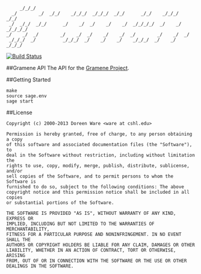          _/_/_/                                                                   
      _/        _/  _/_/    _/_/_/  _/_/_/  _/_/      _/_/    _/_/_/      _/_/    
     _/  _/_/  _/_/      _/    _/  _/    _/    _/  _/_/_/_/  _/    _/  _/_/_/_/   
    _/    _/  _/        _/    _/  _/    _/    _/  _/        _/    _/  _/          
     _/_/_/  _/          _/_/_/  _/    _/    _/    _/_/_/  _/    _/    _/_/_/     
                                                           
[![Build Status](https://travis-ci.org/warelab/gramene-api.png)](https://travis-ci.org/warelab/gramene-api)
                                                                                  
##Gramene API
The API for the [Gramene Project](http://www.gramene.org/).

##Getting Started

    make
    source sage.env
    sage start

##License

    Copyright (c) 2000-2013 Doreen Ware <ware at cshl.edu>

    Permission is hereby granted, free of charge, to any person obtaining a copy
    of this software and associated documentation files (the "Software"), to
    deal in the Software without restriction, including without limitation the
    rights to use, copy, modify, merge, publish, distribute, sublicense, and/or
    sell copies of the Software, and to permit persons to whom the Software is
    furnished to do so, subject to the following conditions: The above
    copyright notice and this permission notice shall be included in all copies
    or substantial portions of the Software.

    THE SOFTWARE IS PROVIDED "AS IS", WITHOUT WARRANTY OF ANY KIND, EXPRESS OR
    IMPLIED, INCLUDING BUT NOT LIMITED TO THE WARRANTIES OF MERCHANTABILITY,
    FITNESS FOR A PARTICULAR PURPOSE AND NONINFRINGEMENT. IN NO EVENT SHALL THE
    AUTHORS OR COPYRIGHT HOLDERS BE LIABLE FOR ANY CLAIM, DAMAGES OR OTHER
    LIABILITY, WHETHER IN AN ACTION OF CONTRACT, TORT OR OTHERWISE, ARISING
    FROM, OUT OF OR IN CONNECTION WITH THE SOFTWARE OR THE USE OR OTHER
    DEALINGS IN THE SOFTWARE.
